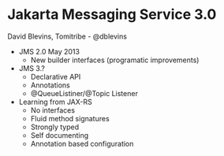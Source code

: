 # Jakarta Messaging Service 3.0

David Blevins, Tomitribe - @dblevins

  * JMS 2.0 May 2013
    * New builder interfaces (programatic improvements)
  * JMS 3.?
    * Declarative API
    * Annotations
    * @QueueListiner/@Topic Listener
  * Learning from JAX-RS
    * No interfaces
    * Fluid method signatures
    * Strongly typed
    * Self documenting
    * Annotation based configuration
  